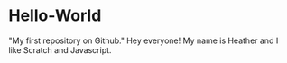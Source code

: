 Hello-World
===========

"My first repository on Github."
Hey everyone!
My name is Heather and I like Scratch and Javascript. 
